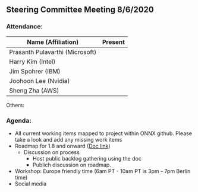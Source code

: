 ## Steering Committee Meeting 8/6/2020

### Attendance:

| Name (Affiliation)              | Present |
| ------------------------------- | -------- |
| Prasanth Pulavarthi (Microsoft) |       |
| Harry Kim (Intel)               |       |
| Jim Spohrer (IBM)               |       |
| Joohoon Lee (Nvidia)            |       |
| Sheng Zha (AWS)                 |       |

Others: 


### Agenda:

* All current working items mapped to project within ONNX github. Please take a look and add any missing work items
* Roadmap for 1.8 and onward ([Doc link](https://docs.google.com/document/d/14-b92ALTP9K1bzQl9bRXtrqri5RfixFBCMV8SwTVxn0/edit?ts=5eb43d22))
  * Discussion on process
    * Host public backlog gathering using the doc
    * Publich discussion on roadmap.
* Workshop:  Europe friendly time (6am PT - 10am PT is 3pm - 7pm Berlin time)
* Social media
